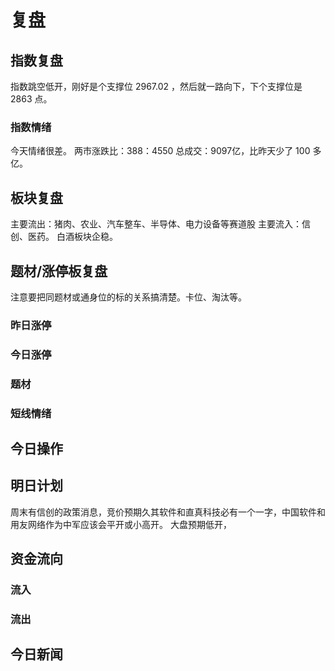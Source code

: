 # 复盘
## 指数复盘
指数跳空低开，刚好是个支撑位 2967.02 ，然后就一路向下，下个支撑位是 2863 点。
### 指数情绪
今天情绪很差。
两市涨跌比：388：4550
总成交：9097亿，比昨天少了 100 多亿。
## 板块复盘
主要流出：猪肉、农业、汽车整车、半导体、电力设备等赛道股
主要流入：信创、医药。
白酒板块企稳。

## 题材/涨停板复盘
注意要把同题材或通身位的标的关系搞清楚。卡位、淘汰等。
### 昨日涨停

### 今日涨停

### 题材

### 短线情绪


## 今日操作


## 明日计划

周末有信创的政策消息，竞价预期久其软件和直真科技必有一个一字，中国软件和用友网络作为中军应该会平开或小高开。
大盘预期低开，

## 资金流向
### 流入

### 流出

## 今日新闻

